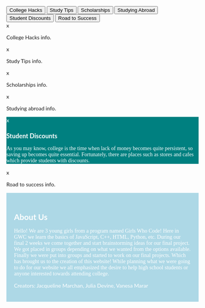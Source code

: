 <!DOCTYPE html>
<html>
<head>
<style>
body {font-family: "Lato", graduate;}


/* Style the tab */
div.tab {
    overflow: hidden;
    border: 1px solid #ccc;
    background-color: #f1f1f1;
}

/* Style the buttons inside the tab */
div.tab button {
    background-color: #f1faee;
    float: left;
    border: none;
    outline: none;
    cursor: pointer;
    padding: 14px 16px;
    transition: 0.3s;
    font-size: 17px;
}

/* Change background color of buttons on hover */
div.tab button:hover {
    background-color: #a8dadc;
   
}

/* Create an active/current tablink class */
div.tab button.active {
    background-color: #378E7D;
}

/* Style the tab content */
.tabcontent {
    display: none;
    padding: 6px 12px;
    border: 1px solid #ccc;
    border-top: none;
}

/* Style the close button */
.topright {
    float: right;
    cursor: pointer;
    font-size: 20px;
}

.topright:hover {color: black;}
</style>
</head>
<body>



<div class="tab">
  <button class="tablinks" onclick="openDetail(event, 'College Hacks')" id="defaultOpen">College Hacks</button>
  <button class="tablinks" onclick="openDetail(event, 'Study Tips')">Study Tips</button>
  <button class="tablinks" onclick="openDetail(event, 'Scholarships')">Scholarships</button>
   <button class="tablinks" onclick="openDetail(event, 'Studying Abroad')" id="defaultOpen">Studying Abroad</button>
   <button class="tablinks" onclick="openDetail(event, 'Student Discounts')" id="defaultOpen">Student Discounts</button>
   <button class="tablinks" onclick="openDetail(event, 'Road to Success')" id="defaultOpen">Road to Success</button>
</div>

<div id="College Hacks" class="tabcontent">
  <span onclick="this.parentElement.style.display='none'" class="topright">x</span>
  <p>College Hacks info.</p>
</div>

<div id="Study Tips" class="tabcontent">
  <span onclick="this.parentElement.style.display='none'" class="topright">x</span>
  <p>Study Tips info.</p> 
</div>

<div id="Scholarships" class="tabcontent">
  <span onclick="this.parentElement.style.display='none'" class="topright">x</span>
  <p>Scholarships info.</p>
</div>

<div id="Studying Abroad" class="tabcontent">
  <span onclick="this.parentElement.style.display='none'" class="topright">x</span>
  <p>Studying abroad info.</p>
</div>

<div style="background-color:teal;color:white;padding:20px:"id="Student Discounts" class="tabcontent">
  <span onclick="this.parentElement.style.display='none'" class="topright">x</span>
  <h3> Student Discounts</h3>
  <p style="font-family:graduate;">As you may know, college is the time when lack of money becomes quite persistent, so saving up becomes quite 
  essential. Fortunately, there are places such as stores and cafes which provide students with discounts.</p>
</div>


<div id="Road to Success" class="tabcontent">
  <span onclick="this.parentElement.style.display='none'" class="topright">x</span>
  <p>Road to success info.</p>
</div>
<div style="background-color:lightBlue;color:white;padding:20px;">
  <h2>About Us</h2>
  <p style="font-family:graduate;">Hello! We are 3 young girls from a program named Girls Who Code! Here in GWC we learn the basics of JavaScript, C++, HTML, Python, etc. During our final 2 weeks we come together and start brainstorming ideas for our final project. We got placed in groups depending on what we wanted from the options available. Finally we were put into groups and started to work on our final projects. Which has brought us to the creation of this website! While planning what we were going to do for our website we all emphasized the desire to help high school students or anyone interested towards attending college. </p> <p>Creators: Jacqueline Marchan, Julia Devine, Vanesa Marar</p>
</div> 

<script>
function openDetail(evt, detailName) {
    var i, tabcontent, tablinks;
    tabcontent = document.getElementsByClassName("tabcontent");
    for (i = 0; i < tabcontent.length; i++) {
        tabcontent[i].style.display = "none";
    }
    tablinks = document.getElementsByClassName("tablinks");
    for (i = 0; i < tablinks.length; i++) {
        tablinks[i].className = tablinks[i].className.replace(" active", "");
    }
    document.getElementById(detailName).style.display = "block";
    evt.currentTarget.className += " active";
}

// Get the element with id="defaultOpen" and click on it
document.getElementById("defaultOpen").click();
</script>
<div id="google_translate_element"></div>

<script type="text/javascript">
function googleTranslateElementInit() {
  new google.translate.TranslateElement({pageLanguage: 'en'}, 'google_translate_element');
}
</script>

<script type="text/javascript" src="//translate.google.com/translate_a/element.js?cb=googleTranslateElementInit"></script>
</body>
</html> 


